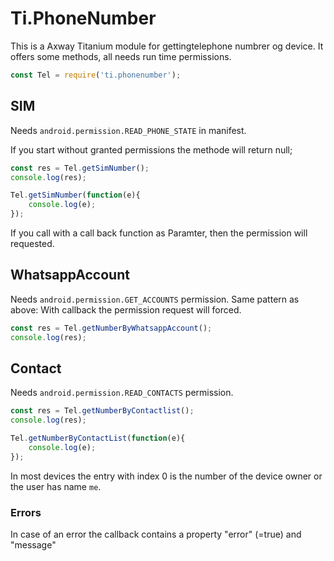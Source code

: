 # Ti.PhoneNumber

This is a Axway Titanium module  for gettingtelephone numbrer og device. It offers some methods, all needs run time permissions.

```javascript
const Tel = require('ti.phonenumber');
```

## SIM

Needs  `android.permission.READ_PHONE_STATE`
in manifest.

If you start without granted permissions the methode will return null;

```javascript
const res = Tel.getSimNumber();
console.log(res);

Tel.getSimNumber(function(e){
	console.log(e);
});

```

If you call with a call back function as Paramter, then the permission will requested.

## WhatsappAccount

Needs `android.permission.GET_ACCOUNTS` permission. Same pattern as above: With callback the permission request will forced.

```javascript
const res = Tel.getNumberByWhatsappAccount();
console.log(res);

```

## Contact

Needs `android.permission.READ_CONTACTS` permission.

```javascript
const res = Tel.getNumberByContactlist();
console.log(res);

Tel.getNumberByContactList(function(e){
	console.log(e);
});

```

In most devices the entry with index 0 is the number of the device owner or the user has name `me`.


### Errors

In case of an error the callback contains a property "error" (=true) and "message"
